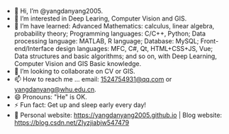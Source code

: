 - 👋 Hi, I’m @yangdanyang2005.
- 👀 I’m interested in Deep Learing, Computer Vision and GIS.
- 🌱 I’m have learned: Advanced Mathematics: calculus, linear algebra, probability theory; Programming languages: C/C++, Python; Data processing language: MATLAB, R language; Database: MySQL; Front-end/Interface design languages: MFC, C#, Qt, HTML+CSS+JS, Vue; Data structures and basic algorithms; and so on, with Deep Learning, Computer Vision and GIS Basic knowledge.
- 💞️ I’m looking to collaborate on CV or GIS.
- 📫 How to reach me ... email: 1524754931@qq.com or yangdanyang@whu.edu.cn.
- 😄 Pronouns: "He" is OK.
- ⚡ Fun fact: Get up and sleep early every day!
- 📑 Personal website: https://yangdanyang2005.github.io | Blog website: https://blog.csdn.net/Zlyzjiabjw547479

<!---
yangdanyang2005/烟锁池塘柳 is a ✨ special ✨ repository because its `README.md` (this file) appears on your GitHub profile.
You can click the Preview link to take a look at your changes.
--->

